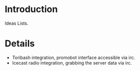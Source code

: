 # Introduction #

Ideas Lists.

# Details #

  * Toribash integration, promobot interface accessible via irc.
  * Icecast radio integration, grabbing the server data via irc.